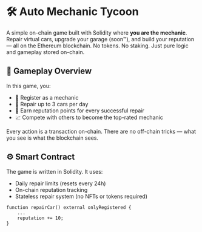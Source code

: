 # 🛠️ Auto Mechanic Tycoon          
         
A simple on-chain game built with Solidity where **you are the mechanic**. Repair virtual cars, upgrade your garage (soon™), and build your reputation — all on the Ethereum blockchain. No tokens. No staking. Just pure logic and gameplay stored on-chain.    
        
## 🚗 Gameplay Overview          
                
In this game, you:    
       
- 🔧 Register as a mechanic        
- 🧰 Repair up to 3 cars per day     
- 🌟 Earn reputation points for every successful repair     
- 📈 Compete with others to become the top-rated mechanic       
        
Every action is a transaction on-chain. There are no off-chain tricks — what you see is what the blockchain sees.    
     
## ⚙️ Smart Contract    
     
The game is written in Solidity. It uses:     
- Daily repair limits (resets every 24h)     
- On-chain reputation tracking       
- Stateless repair system (no NFTs or tokens required)     
         
```solidity       
function repairCar() external onlyRegistered {    
    ...     
    reputation += 10;   
}   
